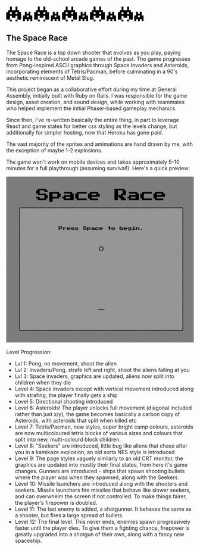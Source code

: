 ![Large Invader](./public/gameAssets/levels/Build/invaderLarge.gif)
![Small Invader](./public/gameAssets/levels/Build/invaderSmall.gif)
![Large Invader](./public/gameAssets/levels/Build/invaderLarge.gif)
![Small Invader](./public/gameAssets/levels/Build/invaderSmall.gif)
![Large Invader](./public/gameAssets/levels/Build/invaderLarge.gif)
![Small Invader](./public/gameAssets/levels/Build/invaderSmall.gif)
![Large Invader](./public/gameAssets/levels/Build/invaderLarge.gif)
![Small Invader](./public/gameAssets/levels/Build/invaderSmall.gif)
![Large Invader](./public/gameAssets/levels/Build/invaderLarge.gif)
![Small Invader](./public/gameAssets/levels/Build/invaderSmall.gif)
## The Space Race

The Space Race is a top down shooter that evolves as you play, paying homage to the old-school arcade games of the past. The game progresses from Pong-inspired ASCII graphics through Space Invaders and Asteroids, incorporating elements of Tetris/Pacman, before culminating in a 90's aesthetic reminiscent of Metal Slug.

This project began as a collaborative effort during my time at General Assembly, initially built with Ruby on Rails. I was responsible for the game design, asset creation, and sound design, while working with teammates who helped implement the initial Phaser-based gameplay mechanics. 

Since then, I've re-written basically the entire thing, in part to leverage React and game states for better css styling as the levels change, but additionally for simpler hosting, now that Heroku has gone paid.

The vast majority of the sprites and amimations are hand drawn by me, with the exception of maybe 1-2 explosions.


The game won't work on mobile devices and takes approximately 5-10 minutes for a full playthrough (assuming survival!). Here's a quick preview:

![Gameplay](./public/gameAssets/levels/Build/Srace.gif)

Level Progression:
- Lvl 1: Pong, no movement, shoot the alien
- Lvl 2: Invaders/Pong, strafe left and right, shoot the aliens falling at you
- Lvl 3: Space invaders, graphics are updated, aliens now split into children when they die
- Level 4: Space invaders except with vertical movement introduced along with strafing, the player finally gets a ship
- Level 5: Directional shooting introduced
- Level 6: Asteroids! The player unlocks full movement (diagonal included rather than just x/y), the game becomes basically a carbon copy of Asteroids, with asteroids that split when killed etc
- Level 7: Tetris/Pacman, new styles, super bright camp colours, asteroids are now multicoloured tetris blocks of various sizes and colours that split into new, multi-colourd block children.
- Level 8: "Seekers" are introduced, little bug like aliens that chase after you in a kamikaze explosion, an old sorta NES style is introduced
- Level 9: The page styles vaguely similarly to an old CRT monitor, the graphics are updated into mostly their final states, from here it's game changes. Gunners are introduced - ships that spawn shooting bullets where the player was when they spawned, along with the Seekers.
- Level 10: Missile launchers are introduced along with the shooters and seekers. Missile launchers fire missiles that behave like slower seekers, and can overwhelm the screen if not controlled. To make things fairer, the player's firepower is doubled.
- Level 11: The last enemy is added, a shotgunner. It behaves the same as a shooter, but fires a large spread of bullets.
- Level 12: The final level. This never ends, enemies spawn progressively faster until the player dies. To give them a fighting chance, firepower is greatly upgraded into a shotgun of their own, along with a fancy new spaceship.